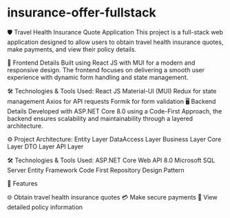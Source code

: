# insurance-offer-fullstack

🛡️ Travel Health Insurance Quote Application
This project is a full-stack web application designed to allow users to obtain travel health insurance quotes, make payments, and view their policy details.

🌟 Frontend Details
Built using React JS with MUI for a modern and responsive design. The frontend focuses on delivering a smooth user experience with dynamic form handling and state management.


🛠️ Technologies & Tools Used:
React JS
Material-UI (MUI)
Redux for state management
Axios for API requests
Formik for form validation
🖥️ Backend Details
Developed with ASP.NET Core 8.0 using a Code-First Approach, the backend ensures scalability and maintainability through a layered architecture.


⚙️ Project Architecture:
Entity Layer
DataAccess Layer
Business Layer
Core Layer
DTO Layer
API Layer

🛠️ Technologies & Tools Used:
ASP.NET Core Web API 8.0
Microsoft SQL Server
Entity Framework Code First
Repository Design Pattern

🚀 Features

🌐 Obtain travel health insurance quotes
💳 Make secure payments
📄 View detailed policy information

